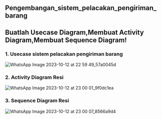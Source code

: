 ## Pengembangan_sistem_pelacakan_pengiriman_barang
## Buatlah Usecase Diagram,Membuat Activity Diagram,Membuat Sequence Diagram!

### 1. Usecase sistem pelacakan pengiriman barang
![WhatsApp Image 2023-10-12 at 22 59 49_57a0045d](https://github.com/aasnovita114/Pengembangan_sistem_pelacakan_pengiriman_barang/assets/116045324/93357579-2423-4d5a-ad2a-3148d91a93f8)



### 2. Activity Diagram Resi
![WhatsApp Image 2023-10-12 at 23 00 01_9f0dc1ea](https://github.com/aasnovita114/Pengembangan_sistem_pelacakan_pengiriman_barang/assets/116045324/86d6b0cf-2364-4311-9f96-9e271708355f)

### 3. Sequence Diagram Resi
![WhatsApp Image 2023-10-12 at 23 00 07_8566a9d4](https://github.com/aasnovita114/Pengembangan_sistem_pelacakan_pengiriman_barang/assets/116045324/745a5bab-5a01-40fc-a362-22a1446da174)
